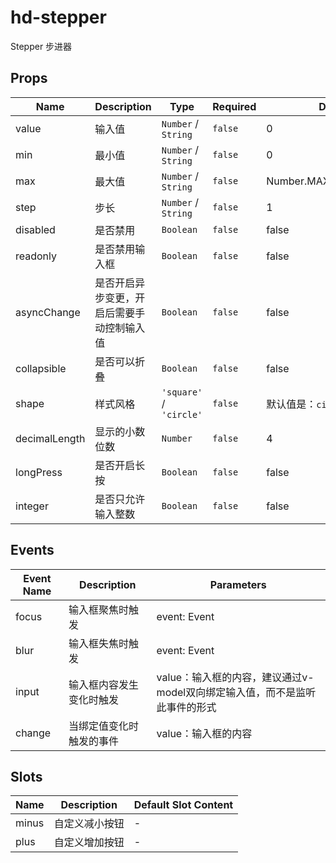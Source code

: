 # hd-stepper

Stepper 步进器

## Props

<!-- @vuese:hd-stepper:props:start -->
|Name|Description|Type|Required|Default|
|---|---|---|---|---|
|value|输入值|`Number` /  `String`|`false`|0|
|min|最小值|`Number` /  `String`|`false`|0|
|max|最大值|`Number` /  `String`|`false`|Number.MAX_SAFE_INTEGER|
|step|步长|`Number` /  `String`|`false`|1|
|disabled|是否禁用|`Boolean`|`false`|false|
|readonly|是否禁用输入框|`Boolean`|`false`|false|
|asyncChange|是否开启异步变更，开启后需要手动控制输入值|`Boolean`|`false`|false|
|collapsible|是否可以折叠|`Boolean`|`false`|false|
|shape|样式风格|`'square'` / `'circle'`|`false`|默认值是：`circle`|
|decimalLength|显示的小数位数|`Number`|`false`|4|
|longPress|是否开启长按|`Boolean`|`false`|false|
|integer|是否只允许输入整数|`Boolean`|`false`|false|

<!-- @vuese:hd-stepper:props:end -->


## Events

<!-- @vuese:hd-stepper:events:start -->
|Event Name|Description|Parameters|
|---|---|---|
|focus|输入框聚焦时触发|event: Event|
|blur|输入框失焦时触发|event: Event|
|input|输入框内容发生变化时触发|value：输入框的内容，建议通过v-model双向绑定输入值，而不是监听此事件的形式|
|change|当绑定值变化时触发的事件|value：输入框的内容|

<!-- @vuese:hd-stepper:events:end -->


## Slots

<!-- @vuese:hd-stepper:slots:start -->
|Name|Description|Default Slot Content|
|---|---|---|
|minus|自定义减小按钮|-|
|plus|自定义增加按钮|-|

<!-- @vuese:hd-stepper:slots:end -->


